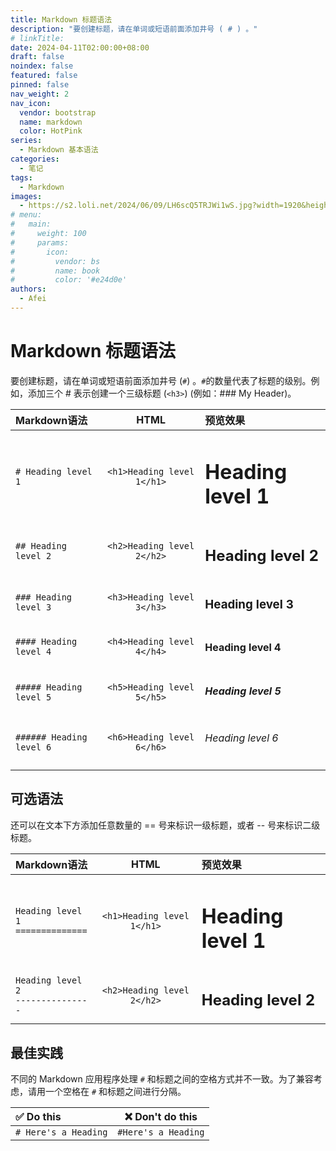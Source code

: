 ```yaml
---
title: Markdown 标题语法
description: "要创建标题，请在单词或短语前面添加井号 ( # ) 。"
# linkTitle:
date: 2024-04-11T02:00:00+08:00
draft: false
noindex: false
featured: false
pinned: false
nav_weight: 2
nav_icon:
  vendor: bootstrap
  name: markdown
  color: HotPink
series:
  - Markdown 基本语法
categories:
  - 笔记
tags:
  - Markdown
images:
  - https://s2.loli.net/2024/06/09/LH6scQ5TRJWi1wS.jpg?width=1920&height=1440
# menu:
#   main:
#     weight: 100
#     params:
#       icon:
#         vendor: bs
#         name: book
#         color: '#e24d0e'
authors:
  - Afei
---
```


# Markdown 标题语法

要创建标题，请在单词或短语前面添加井号 (`#`) 。`#`的数量代表了标题的级别。例如，添加三个 # 表示创建一个三级标题 (``<h3>``) (例如：### My Header)。

| Markdown语法             |            HTML            | 预览效果                 |
| :----------------------- | :------------------------: | :----------------------- |
| `# Heading level 1`      | `<h1>Heading level 1</h1>` | <h1>Heading level 1</h1> |
| `## Heading level 2`     | `<h2>Heading level 2</h2>` | <h2>Heading level 2</h2> |
| `### Heading level 3`    | `<h3>Heading level 3</h3>` | <h3>Heading level 3</h3> |
| `#### Heading level 4`   | `<h4>Heading level 4</h4>` | <h4>Heading level 4</h4> |
| `##### Heading level 5`  | `<h5>Heading level 5</h5>` | <h5>Heading level 5</h5> |
| `###### Heading level 6` | `<h6>Heading level 6</h6>` | <h6>Heading level 6</h6> |


## 可选语法

还可以在文本下方添加任意数量的 \=\= 号来标识一级标题，或者 -- 号来标识二级标题。

| Markdown语法                              |            HTML            | 预览效果                 |
| :---------------------------------------- | :------------------------: | :----------------------- |
| `Heading level 1` <br /> `==============` | `<h1>Heading level 1</h1>` | <h1>Heading level 1</h1> |
| `Heading level 2` <br />`---------------` | `<h2>Heading level 2</h2>` | <h2>Heading level 2</h2> |

## 最佳实践
不同的 Markdown 应用程序处理 `#` 和标题之间的空格方式并不一致。为了兼容考虑，请用一个空格在 `#` 和标题之间进行分隔。

| ✅  Do this           |  ❌  Don't do this   |
| :------------------- | :-----------------: |
| `# Here's a Heading` | `#Here's a Heading` |

